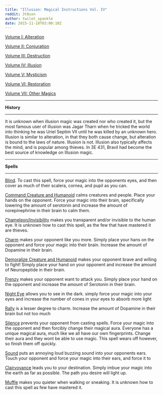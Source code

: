 ```yaml
---
title: "Illusion: Magical Instructions Vol. IV"
reddit: 3t8uxn
author: twilot_spankle
date: 2015-11-18T03:00:10Z
---
```


[Volume I: Alteration](https://redd.it/3sueii)

[Volume II: Conjuration](https://redd.it/3t0blx)

[Volume III: Destruction](https://redd.it/3t4vau)

[Volume IV: Illusion](https://redd.it/3t8uxn)

[Volume V: Mysticism](https://redd.it/3tcon2)

[Volume VI: Restoration](https://redd.it/3thr0u)

[Volume VII: Other Magics](https://redd.it/3tozz1)

___
 
**History**
 
___
 
It is unknown when illusion magic was created nor who created it, but the most famous user of illusion was Jagar Tharn when he tricked the world into thinking he was Uriel Septim VII until he was killed by an unknown hero. Illusion is similar to alteration, in that they both cause change, but alteration is bound to the laws of nature. Illusion is not. Illusion also typically affects the mind, and is popular among thieves. In 3E 431, Bravil had become the best source of knowledge on Illusion magic.
 
___
 
**Spells**
 
___
[Blind](http://www.uesp.net/wiki/Morrowind:Blind). To cast this spell, force your magic into the opponents eyes, and then cover as much of their scalera, cornea, and pupil as you can.
 
[Command Creature and Humanoid](http://www.uesp.net/wiki/Morrowind:Command_Creature) calms creatures and people. Place your hands on the opponent. Force your magic into their brain, specifically lowering the amount of serotonin and increase the amount of norepinephrine in their brain to calm them.
 
[Chameleon/Invisibility](http://www.uesp.net/wiki/Morrowind:Chameleon) makes you transparent and/or invisible to the human eye. It is unknown how to cast this spell, as the few that have mastered it are thieves.
 
[Charm](http://www.uesp.net/wiki/Morrowind:Charm) makes your opponent like you more. Simply place your hans on the opponent and force your magic into their brain. Increase the amount of Dopamine in their brain.
 
[Demoralize Creature and Humanoid](http://www.uesp.net/wiki/Morrowind:Demoralize_Creature) makes your opponent brave and willing to fight! Simply place your hand on your opponent and increase the amount of Neuropeptide in their brain.
 
[Frenzy](http://www.uesp.net/wiki/Morrowind:Frenzy_Creature) makes your opponent want to attack you. Simply place your hand on the opponent and increase the amount of Serotonin in their brain.
 
[Night Eye](http://www.uesp.net/wiki/Morrowind:Night_Eye) allows you to see in the dark. simply force your magic into your eyes and increase the number of cones in your eyes to absorb more light
 
[Rally](http://www.uesp.net/wiki/Morrowind:Rally_Creature) is a lesser degree to charm. Increase the amount of Dopamine in their brain but not too much
 
[Silence](http://www.uesp.net/wiki/Morrowind:Silence) prevents your opponent from casting spells. Force your magic into the opponent and then forcibly change their magical aura. Everyone has a unique magical aura, much like we all have our own fingerprints. Change their aura and they wont be able to use magic. This spell wears off however, so finish them off quickly.
 
[Sound](http://www.uesp.net/wiki/Morrowind:Sound) puts an annoying loud buzzing sound into your opponents ears. Touch your opponent and force your magic into their ears, and force it to
 
[Clairvoyance](http://tinyurl.com/p7bkddx) leads you to your destination. Simply imbue your magic into the earth as far as possible. The path you desire will light up.
 
[Muffle](http://tinyurl.com/nbojmyl) makes you quieter when walking or sneaking. It is unknown how to cast this spell as few have mastered it.
